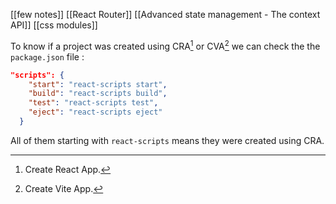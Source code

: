 [[few notes]] 
[[React Router]]
[[Advanced state management - The context API]]
[[css modules]]

To know if a project was created using CRA[^1] or CVA[^2] we can check the the `package.json` file : 

```json
"scripts": {
    "start": "react-scripts start",
    "build": "react-scripts build",
    "test": "react-scripts test",
    "eject": "react-scripts eject"
  }
```

All of them starting with `react-scripts` means they were created using CRA.


[^1]: Create React App.

[^2]: Create Vite App.
